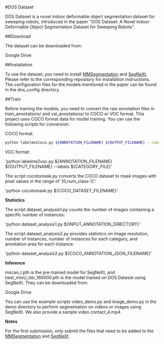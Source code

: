 #DOS Dataset

DOS Dataset is a novel indoor deformable object segmentation dataset for sweeping robots, introduced in the paper "DOS Dataset: A Novel Indoor Deformable Object Segmentation Dataset for Sweeping Robots".

##Download

The dataset can be downloaded from:

Google Drive

##Installation

To use the dataset, you need to install [MMSegmentation](https://github.com/open-mmlab/mmsegmentation) and [SegNeXt](https://github.com/Visual-Attention-Network/SegNeXt). Please refer to the corresponding repository for installation instructions.
The configuration files for the models mentioned in the paper can be found in the dos_config directory.

##Train

Before training the models, you need to convert the raw annotation files in train_annotations/ and val_annotations/ to COCO or VOC format. This project uses COCO format data for model training. You can use the following scripts for conversion:

COCO format: 

```bash
python labelme2coco.py ${ANNOTATION_FILENAME} ${OUTPUT_FILENAME} --labels ${CATEGORY_FILE}
```

VOC format: 

'python labelme2voc.py ${ANNOTATION_FILENAME} ${OUTPUT_FILENAME} --labels ${CATEGORY_FILE}'

The script cocotomask.py converts the COCO dataset to mask images with pixel values in the range of '[0,num_class-1]':

'python cocotomask.py ${COCO_DATASET_FILENAME}'

**Statistics**

The script dataset_analysis1.py counts the number of images containing a specific number of instances:

'python dataset_analysis1.py ${INPUT_ANNOTATION_DIRECTORY}'

The script dataset_analysis2.py provides statistics on image resolution, number of instances, number of instances for each category, and annotation area for each instance:

'python dataset_analysis2.py ${COCO_ANNOTATION_JSON_FILENAME}'

**Inference**

mscan_l.pth is the pre-trained model for SegNeXt, and best_mIoU_iter_160000.pth is the model trained on DOS Dataset using SegNeXt. They can be downloaded from:

Google Drive

You can use the example scripts video_demo.py and image_demo.py in the demo directory to perform segmentation on videos or images using SegNeXt. We also provide a sample video contact_4.mp4.

**Notes**

For the first submission, only submit the files that need to be added to the [MMSegmentation](https://github.com/open-mmlab/mmsegmentation) and [SegNeXt](https://github.com/Visual-Attention-Network/SegNeXt).
